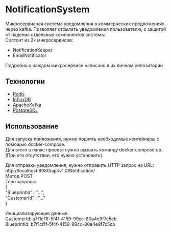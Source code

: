 # NotificationSystem  
Микросервисная система уведомления о коммерческих предложениях через kafka. Позволяет отсылать уведомления пользователю, с защитой от падения отдельных компонентов системы.  
Состоит из 2х микросервисов:  
- NotificationKeeper  
- EmailNotificator

Подробно о каждом микросервисе написано в их личном репозитории

## Технологии  
- [Redis]([https://redis.io/](https://vk.com/away.php?to=https%3A%2F%2Fredis.io%2F&cc_key=))  
- [InfluxDB]([https://www.influxdata.com/](https://vk.com/away.php?to=https%3A%2F%2Fwww.influxdata.com%2F&cc_key=))  
- [ApacheKafka]([https://kafka.apache.org/](https://vk.com/away.php?to=https%3A%2F%2Fkafka.apache.org%2F&cc_key=))  
- [PostgreSQL]([https://www.postgresql.org/](https://vk.com/away.php?to=https%3A%2F%2Fwww.postgresql.org%2F&cc_key=))  
  
## Использование  
  
Для запуска приложения, нужно поднять необходимые контейнеры с помощью docker-compose.  
Для этого в папке проекта нужно вызвать команду docker compose up. (При его отсутствии, его нужно установить)  
  
Для отправки уведомления, нужно отправить HTTP запрос на URL:  
http://localhost:8080/api/v1.0/Notification/  
Метод POST  
Тело запроса:  
{  
"BlueprintId" : "...",  
"CustomerId" : "..."  
}  
  
Инициализирующие данные:  
CustomerId: a7f1cf1f-5f4f-4159-99cc-80a4e9f7c5cb  
BlueprintId: b7f1cf1f-5f4f-4159-99cc-80a4e9f7c5cb  
